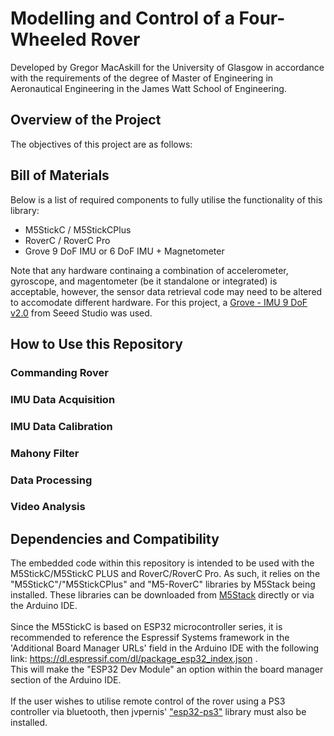 # Modelling and Control of a Four-Wheeled Rover

Developed by Gregor MacAskill for the University of Glasgow in accordance with the requirements of the degree of Master of Engineering in Aeronautical Engineering in the James Watt School of Engineering.

## Overview of the Project
The objectives of this project are as follows:


## Bill of Materials
Below is a list of required components to fully utilise the functionality of this library:
- M5StickC / M5StickCPlus
- RoverC / RoverC Pro
- Grove 9 DoF IMU or 6 DoF IMU + Magnetometer 

<!-- END LIST -->

Note that any hardware continaing a combination of accelerometer, gyroscope, and magentometer (be it standalone or integrated) is acceptable, however, the sensor data retrieval code may need to be altered to accomodate different hardware. For this project, a [Grove - IMU 9 DoF v2.0](https://wiki.seeedstudio.com/Grove-IMU_9DOF_v2.0/) from Seeed Studio was used.

## How to Use this Repository
### Commanding Rover
### IMU Data Acquisition
### IMU Data Calibration
### Mahony Filter
### Data Processing
### Video Analysis

## Dependencies and Compatibility
The embedded code within this repository is intended to be used with the M5StickC/M5StickC PLUS and RoverC/RoverC Pro. As such, it relies on the "M5StickC"/"M5StickCPlus" and "M5-RoverC" libraries by M5Stack being installed. These libraries can be downloaded from [M5Stack](https://github.com/m5stack/M5StickC-Plus) directly or via the Arduino IDE. <br /> <br />
Since the M5StickC is based on ESP32 microcontroller series, it is recommended to reference the Espressif Systems framework in the 'Additional Board Manager URLs' field in the Arduino IDE with the following link: https://dl.espressif.com/dl/package_esp32_index.json .<br /> 
This will make the "ESP32 Dev Module" an option within the board manager section of the Arduino IDE. <br /> <br />
If the user wishes to utilise remote control of the rover using a PS3 controller via bluetooth, then jvpernis' ["esp32-ps3"](https://github.com/jvpernis/esp32-ps3) library must also be installed.
